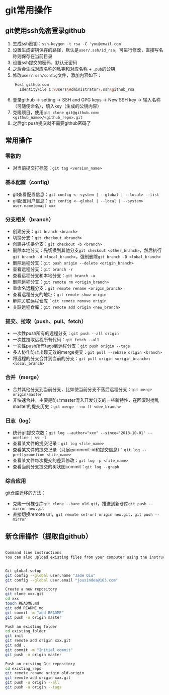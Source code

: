 # git常用操作

## git使用ssh免密登录github

1. 生成ssh密钥：`ssh-keygen -t rsa -C 'you@email.com'`
2. 设置生成密钥保存的路径，默认是`user/.ssh/id_rsa`，可进行修改，直接写名称则保存在当前目录
3. 设置ssh提交的密码，默认无密码
4. 之后会生成对应名称的私钥和对应名称 + `.pub`的公钥
5. 修改`user/.ssh/config`文件，添加内容如下：
   ```bash
    Host github.com
      IdentityFile C:\Users\Administrator\.ssh\github_rsa
   ```
6. 登录github -> setting -> SSH and GPG keys -> New SSH key -> 输入名称（可随便命名），填入key（生成的公钥内容）
7. 克隆项目，使用`git clone git@github.com:<github_name>/<github_repo>.git`
8. 之后git push提交就不需要github密码了

## 常用操作

### 零散的

- 对当前提交打标签：`git tag <version_name>`

### 基本配置（config）

- git查看配置信息：`git config <--system | --global | --local> --list`
- git配置用户信息：`git config <--global | --local | --system> user.name|email xxx`

### 分支相关（branch）


- 创建分支：`git branch <branch>`
- 切换分支：`git checkout <branch>`
- 创建并切换分支：`git checkout -b <branch>`
- 删除本地分支：先切换到其他分支`git checkout <other_branch>`，然后执行`git branch -d <local_branch>`，强制删除`git branch -D <lobal_branch>`
- 删除远程分支：`git push origin --delete <origin_branch>`
- 查看远程分支：`git branch -r`
- 查看远程分支和本地分支：`git branch -a`
- 删除远程分支：`git remote rm <origin_branch>`
- 重命名远程分支：`git remote rename <origin_branch>`
- 查看远程分支的地址：`git remote show origin`
- 解除关联远程仓库：`git remote remove origin`
- 关联远程仓库：`git remote add origin <new_branch>`

### 提交、拉取（push、pull、fetch）

- 一次性push所有的远程分支：`git push --all origin`
- 一次性拉取远程所有代码：`git fetch --all`
- 一次性push所有tags到远程分支：`git push origin --tags`
- 多人协作防止出现无效的merge提交：`git pull --rebase origin <branch>`
- 将远程的分支合并到当前的分支：`git pull origin <origin_branch>:<local_branch>`


### 合并（merge）

- 合并其他分支到当前分支，比如使当前分支不落后远程分支：`git merge origin/master`
- 非快速合并，主要是防止master混入开发分支的一些新特性，在回滚时搅乱master的提交历史：`git merge --no-ff <dev_branch>`

### 日志（log）

- 统计git提交次数：`git log --author="xxx" --since='2018-10-01' --oneline | wc -l`
- 查看某文件的提交记录：`git log <file_name>`
- 查看某文件的提交记录（只展示commit-id和提交信息）：`git log --pretty=oneline <file_name>`
- 查看某文件每次提交的差异修改：`git log -p <file_name>`
- 查看当前分支提交的树状图commit：`git log --graph`

### 综合应用

git仓库迁移的方法：
- 克隆一份裸仓库`git clone --bare old.git`，推送到新仓库`git push --mirror new.git`
- 直接切换remote url，`git remote set-url origin new.git`，`git push --mirror`


## 新仓库操作（提取自github）

```bash

Command line instructions
You can also upload existing files from your computer using the instructions below.


Git global setup
git config --global user.name "Jade Qiu"
git config --global user.email "jousindea@163.com"

Create a new repository
git clone xxx.git
cd xxx
touch README.md
git add README.md
git commit -m "add README"
git push -u origin master

Push an existing folder
cd existing_folder
git init
git remote add origin xxx.git
git add .
git commit -m "Initial commit"
git push -u origin master

Push an existing Git repository
cd existing_repo
git remote rename origin old-origin
git remote add origin xxx.git
git push -u origin --all
git push -u origin --tags
```